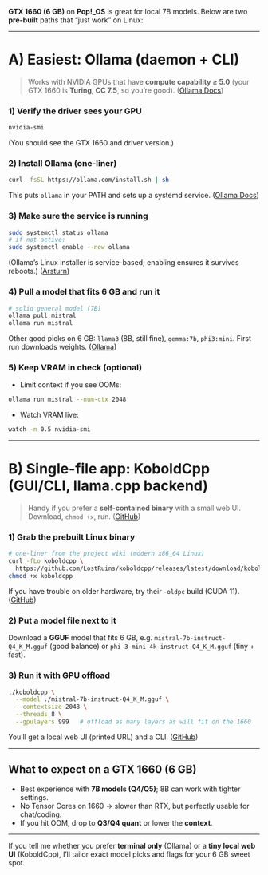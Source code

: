 **GTX 1660 (6 GB)** on **Pop!_OS** is great for local 7B models. Below are two **pre-built** paths that “just work” on Linux:

---

# A) Easiest: **Ollama** (daemon + CLI)

> Works with NVIDIA GPUs that have **compute capability ≥ 5.0** (your GTX 1660 is **Turing, CC 7.5**, so you’re good). ([Ollama Docs][1])

### 1) Verify the driver sees your GPU

```bash
nvidia-smi
```

(You should see the GTX 1660 and driver version.)

### 2) Install Ollama (one-liner)

```bash
curl -fsSL https://ollama.com/install.sh | sh
```

This puts `ollama` in your PATH and sets up a systemd service. ([Ollama Docs][2])

### 3) Make sure the service is running

```bash
sudo systemctl status ollama
# if not active:
sudo systemctl enable --now ollama
```

(Ollama’s Linux installer is service-based; enabling ensures it survives reboots.) ([Arsturn][3])

### 4) Pull a model that fits 6 GB and run it

```bash
# solid general model (7B)
ollama pull mistral
ollama run mistral
```

Other good picks on 6 GB: `llama3` (8B, still fine), `gemma:7b`, `phi3:mini`. First run downloads weights. ([Ollama][4])

### 5) Keep VRAM in check (optional)

* Limit context if you see OOMs:

```bash
ollama run mistral --num-ctx 2048
```

* Watch VRAM live:

```bash
watch -n 0.5 nvidia-smi
```

---

# B) Single-file app: **KoboldCpp** (GUI/CLI, llama.cpp backend)

> Handy if you prefer a **self-contained binary** with a small web UI. Download, `chmod +x`, run. ([GitHub][5])

### 1) Grab the prebuilt Linux binary

```bash
# one-liner from the project wiki (modern x86_64 Linux)
curl -fLo koboldcpp \
  https://github.com/LostRuins/koboldcpp/releases/latest/download/koboldcpp-linux-x64 && \
chmod +x koboldcpp
```

If you have trouble on older hardware, try their `-oldpc` build (CUDA 11). ([GitHub][6])

### 2) Put a model file next to it

Download a **GGUF** model that fits 6 GB, e.g.
`mistral-7b-instruct-Q4_K_M.gguf` (good balance) or `phi-3-mini-4k-instruct-Q4_K_M.gguf` (tiny + fast).

### 3) Run it with GPU offload

```bash
./koboldcpp \
  --model ./mistral-7b-instruct-Q4_K_M.gguf \
  --contextsize 2048 \
  --threads 8 \
  --gpulayers 999   # offload as many layers as will fit on the 1660
```

You’ll get a local web UI (printed URL) and a CLI. ([GitHub][5])

---

## What to expect on a GTX 1660 (6 GB)

* Best experience with **7B models (Q4/Q5)**; 8B can work with tighter settings.
* No Tensor Cores on 1660 → slower than RTX, but perfectly usable for chat/coding.
* If you hit OOM, drop to **Q3/Q4 quant** or lower the **context**.

---

If you tell me whether you prefer **terminal only** (Ollama) or a **tiny local web UI** (KoboldCpp), I’ll tailor exact model picks and flags for your 6 GB sweet spot.

[1]: https://docs.ollama.com/gpu?utm_source=chatgpt.com "Hardware support"
[2]: https://docs.ollama.com/linux?utm_source=chatgpt.com "Linux"
[3]: https://www.arsturn.com/blog/step-by-step-guide-to-installing-ollama-on-linux?utm_source=chatgpt.com "Step-by-Step Guide to Installing Ollama on Linux"
[4]: https://ollama.com/download?utm_source=chatgpt.com "Download Ollama on Linux"
[5]: https://github.com/LostRuins/koboldcpp?utm_source=chatgpt.com "LostRuins/koboldcpp: Run GGUF models easily with a ..."
[6]: https://github.com/LostRuins/koboldcpp/wiki?utm_source=chatgpt.com "Home · LostRuins/koboldcpp Wiki"

